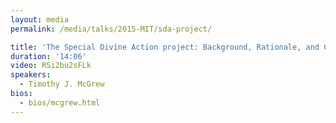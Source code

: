 ```yaml
---
layout: media
permalink: /media/talks/2015-MIT/sda-project/

title: 'The Special Divine Action project: Background, Rationale, and Course Impact'
duration: '14:06'
video: RSi2bu2sFLk
speakers:
  - Timothy J. McGrew
bios:
  - bios/mcgrew.html
---
```

